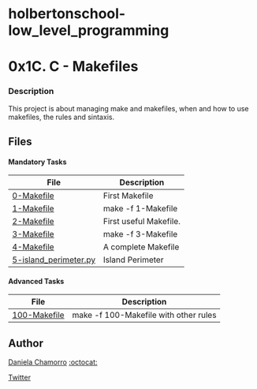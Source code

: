 # holbertonschool-low_level_programming

# 0x1C. C - Makefiles
### Description
This project is about managing make and makefiles, when and how to use makefiles, the rules and sintaxis.

## Files
#### Mandatory Tasks

| File | Description |
| ------ | ------ |
| [0-Makefile](0-Makefile) | First Makefile |
| [1-Makefile](1-Makefile) | make -f 1-Makefile |
| [2-Makefile](2-Makefile) | First useful Makefile. |
| [3-Makefile](3-Makefile) | make -f 3-Makefile |
| [4-Makefile](4-Makefile) | A complete Makefile |
| [5-island_perimeter.py](5-island_perimeter.py) | Island Perimeter |

#### Advanced Tasks

| File | Description |
| ------ | ------ |
| [100-Makefile](100-Makefile) | make -f 100-Makefile with other rules |

## Author

[Daniela Chamorro](https://www.linkedin.com/in/daniela-alexandra-chamorro-guerrero-666805a1/) [:octocat:](https://github.com/dalexach)

[Twitter](https://twitter.com/dalexach)

